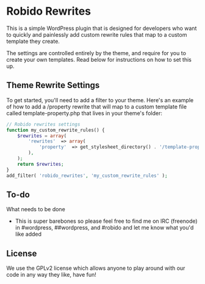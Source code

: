 Robido Rewrites
=========

This is a simple WordPress plugin that is designed for developers who want to quickly and painlessly add custom rewrite rules that map to a custom template they create.

The settings are controlled entirely by the theme, and require for you to create your own templates. Read below for instructions on how to set this up.

Theme Rewrite Settings
-----------

To get started, you'll need to add a filter to your theme. Here's an example of how to add a /property rewrite that will map to a custom template file called template-property.php that lives in your theme's folder:

```php
// Robido rewrites settings
function my_custom_rewrite_rules() {
	$rewrites = array(
		'rewrites'  => array(
			'property'  => get_stylesheet_directory() . '/template-property.php',
		),
	);
	return $rewrites;
}
add_filter( 'robido_rewrites', 'my_custom_rewrite_rules' );
```

To-do
----
What needs to be done
* This is super barebones so please feel free to find me on IRC (freenode) in #wordpress, ##wordpress, and #robido and let me know what you'd like added

License
----

We use the GPLv2 license which allows anyone to play around with our code in any way they like, have fun!